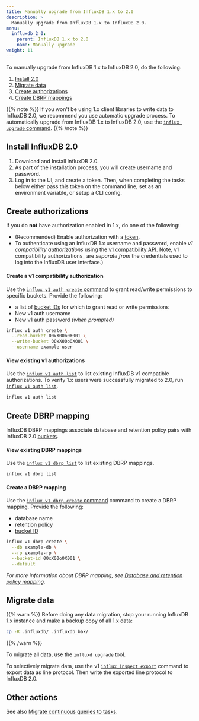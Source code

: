 ```yaml
---
title: Manually upgrade from InfluxDB 1.x to 2.0
description: >
  Manually upgrade from InfluxDB 1.x to InfluxDB 2.0.
menu:
  influxdb_2_0:
    parent: InfluxDB 1.x to 2.0
    name: Manually upgrade
weight: 11
---
```


To manually upgrade from InfluxDB 1.x to InfluxDB 2.0, do the following:

1. [Install 2.0](#install-influxdb-2.0)
1. [Migrate data](#migrate-data)
1. [Create authorizations](#create-authorizations)
1. [Create DBRP mappings](#create-dbrp-mapping)

{{% note %}}
If you won't be using 1.x client libraries to write data to InfluxDB 2.0, we recommend you use automatic upgrade process.
To automatically upgrade from InfluxDB 1.x to InfluxDB 2.0, use the [`influx upgrade` command](/influxdb/v2.0/upgrade/v1-to-v2/).
{{% /note %}}

## Install InfluxDB 2.0
1. Download and Install InfluxDB 2.0.
2. As part of the installation process, you will create username and password.
3. Log in to the UI, and create a token.
   Then, when completing the tasks below either pass this token on the command line, set as an environment variable, or setup a CLI config.

<!-- The `influx v1` is part of the InfluxDB 2.0 `influx` CLI. -->
<!-- Like all operations in 2.0, `influx v1` commands must be authenticated with a token. -->

## Create authorizations
If you do **not** have authorization enabled in 1.x, do one of the following:

- (Recommended) Enable authorization with a [token](https://docs.influxdata.com/influxdb/cloud/reference/glossary/#token).
- To authenticate using an InfluxDB 1.x username and password, enable _v1 compatibility authorizations_ using the [v1 compatibility API](...). Note, v1 compatibility authorizations_ are _separate from_ the credentials used to log into the InfluxDB user interface.)

#### Create a v1 compatibility authorization
<!-- a v1 auth setup -- how to add a v1 auth username/password combo -->
Use the [`influx v1 auth create` command](/influxdb/v2.0/reference/cli/influx/v1/auth/create/)
to grant read/write permissions to specific buckets.
Provide the following:

- a list of [bucket IDs](/influxdb/v2.0/organizations/buckets/view-buckets/) for which to grant read or write permissions
- New v1 auth username
- New v1 auth password _(when prompted)_

```sh
influx v1 auth create \
  --read-bucket 00xX00o0X001 \
  --write-bucket 00xX00o0X001 \
  --username example-user
```

#### View existing v1 authorizations
Use the [`influx v1 auth list`](/influxdb/v2.0/reference/cli/influx/v1/auth/list/)
to list existing InfluxDB v1 compatible authorizations.
To verify 1.x users were successfully migrated to 2.0, run [`influx v1 auth list`](/influxdb/v2.0/reference/cli/influx/v1/auth/list/).

```sh
influx v1 auth list
```

## Create DBRP mapping
InfluxDB DBRP mappings associate database and retention policy pairs
with InfluxDB 2.0 [buckets](/influxdb/v2.0/reference/glossary/#bucket).

#### View existing DBRP mappings
Use the [`influx v1 dbrp list`](/influxdb/v2.0/reference/cli/influx/v1/dbrp/list/) to list existing DBRP mappings.

```sh
influx v1 dbrp list
```

#### Create a DBRP mapping
Use the [`influx v1 dbrp create` command](/influxdb/v2.0/reference/cli/influx/v1/dbrp/create/)
command to create a DBRP mapping.
Provide the following:

- database name
- retention policy
- [bucket ID](/influxdb/v2.0/organizations/buckets/view-buckets/)

```sh
influx v1 dbrp create \
  --db example-db \
  --rp example-rp \
  --bucket-id 00xX00o0X001 \
  --default
```

_For more information about DBRP mapping, see [Database and retention policy mapping](/influxdb/v2.0/reference/api/influxdb-1x/dbrp/)._

## Migrate data
{{% warn %}}
Before doing any data migration,
stop your running InfluxDB 1.x instance and make a backup copy of all 1.x data:
```sh
cp -R .influxdb/ .influxdb_bak/
```
{{% /warn %}}

To migrate all data, use the `influxd upgrade` tool.
<!-- Is there a way to use `influxd upgrade` for time series data only, and ignore other resources/configs? -->

To selectively migrate data, use the v1 [`influx_inspect export`](/influxdb/v1.8/tools/influx_inspect/#export) command to export data as line protocol.
Then write the exported line protocol to InfluxDB 2.0.

## Other actions
See also [Migrate continuous queries to tasks](/influxdb/v2.0/upgrade/v1-to-v2/migrate-cqs/).
